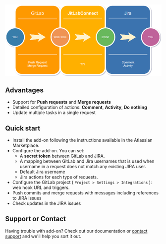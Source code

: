 ![flow diagram](/img/JitLabFlow.png)
	
## Advantages
- Support for **Push requests** and **Merge requests**
- Detailed configuration of actions: **Comment**, **Activity**, **Do nothing**
- Update multiple tasks in a single request

## Quick start
- Install the add-on following the instructions available in the Atlassian Marketplace.
- Configure the add-on. You can set:
  - A **secret token** between GitLab and JIRA.
  - A mapping between GitLab and Jira usernames that is used when username in a request does not match any existing JIRA user.
  - Default Jira username
  - Jira actions for each type of requests.
- Configure the GitLab project ( `Project > Settings > Integrations` ): web hook URL and triggers.
- Push commits and merge requests with messages including references to JIRA issues
- Check updates in the JIRA issues

## Support or Contact
Having trouble with add-on? Check out our documentation or [contact support](https://github.com/JitLabConnect/jitlabconnect.github.io/issues) and we'll help you sort it out.

